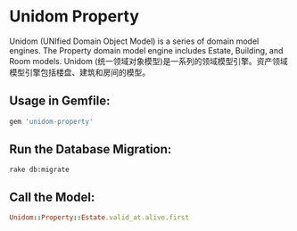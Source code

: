 # Unidom Property

Unidom (UNIfied Domain Object Model) is a series of domain model engines. The Property domain model engine includes Estate, Building, and Room models.
Unidom (统一领域对象模型)是一系列的领域模型引擎。资产领域模型引擎包括楼盘、建筑和房间的模型。

## Usage in Gemfile:
```ruby
gem 'unidom-property'
```

## Run the Database Migration:
```shell
rake db:migrate
```

## Call the Model:
```ruby
Unidom::Property::Estate.valid_at.alive.first
```
